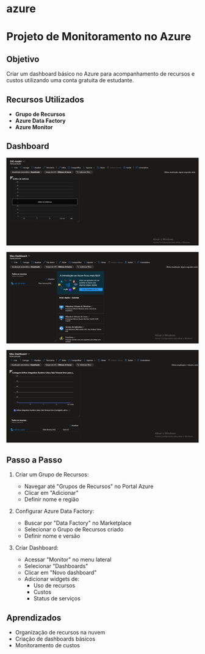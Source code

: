 # azure
# Projeto de Monitoramento no Azure

## Objetivo
Criar um dashboard básico no Azure para acompanhamento de recursos e custos utilizando uma conta gratuita de estudante.

## Recursos Utilizados
- **Grupo de Recursos**
- **Azure Data Factory**
- **Azure Monitor**

## Dashboard
![Dashboard de Monitoramento](./image.png)

![Dashboard de Monitoramento](./image_1.png)

![Dashboard de Monitoramento](./image_2.png)


## Passo a Passo
1. Criar um Grupo de Recursos:
   - Navegar até "Grupos de Recursos" no Portal Azure
   - Clicar em "Adicionar"
   - Definir nome e região

2. Configurar Azure Data Factory:
   - Buscar por "Data Factory" no Marketplace
   - Selecionar o Grupo de Recursos criado
   - Definir nome e versão

3. Criar Dashboard:
   - Acessar "Monitor" no menu lateral
   - Selecionar "Dashboards"
   - Clicar em "Novo dashboard"
   - Adicionar widgets de:
     - Uso de recursos
     - Custos
     - Status de serviços

## Aprendizados
- Organização de recursos na nuvem
- Criação de dashboards básicos
- Monitoramento de custos
